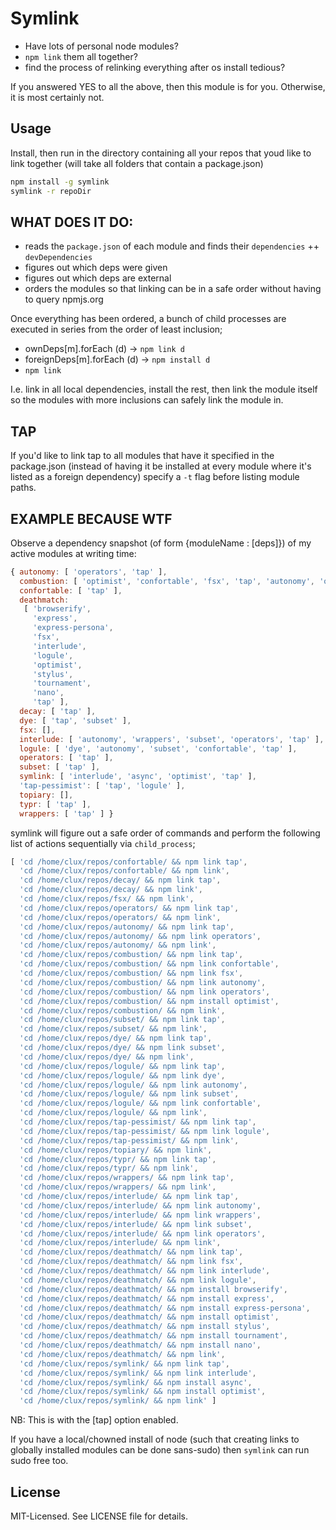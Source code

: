 # Symlink

- Have lots of personal node modules?
- `npm link` them all together?
- find the process of relinking everything after os install tedious?

If you answered YES to all the above, then this module is for you.
Otherwise, it is most certainly not.

## Usage
Install, then run in the directory containing all your repos that youd like to link together (will take all folders that contain a package.json)

```bash
npm install -g symlink
symlink -r repoDir
```

## WHAT DOES IT DO:

- reads the `package.json` of each module and finds their `dependencies` ++ `devDependencies`
- figures out which deps were given
- figures out which deps are external
- orders the modules so that linking can be in a safe order without having to query npmjs.org

Once everything has been ordered, a bunch of child processes are executed in series from the order of least inclusion;

- ownDeps[m].forEach (d) -> `npm link d`
- foreignDeps[m].forEach (d) -> `npm install d`
- `npm link`

I.e. link in all local dependencies, install the rest, then link the module itself so the modules with more inclusions can safely link the module in.

## TAP
If you'd like to link tap to all modules that have it specified in the package.json (instead of having it be installed at every module where it's listed as a foreign dependency) specify a `-t` flag before listing module paths.

## EXAMPLE BECAUSE WTF
Observe a dependency snapshot (of form {moduleName : [deps]}) of my active modules at writing time:

```js
{ autonomy: [ 'operators', 'tap' ],
  combustion: [ 'optimist', 'confortable', 'fsx', 'tap', 'autonomy', 'operators' ],
  confortable: [ 'tap' ],
  deathmatch:
   [ 'browserify',
     'express',
     'express-persona',
     'fsx',
     'interlude',
     'logule',
     'optimist',
     'stylus',
     'tournament',
     'nano',
     'tap' ],
  decay: [ 'tap' ],
  dye: [ 'tap', 'subset' ],
  fsx: [],
  interlude: [ 'autonomy', 'wrappers', 'subset', 'operators', 'tap' ],
  logule: [ 'dye', 'autonomy', 'subset', 'confortable', 'tap' ],
  operators: [ 'tap' ],
  subset: [ 'tap' ],
  symlink: [ 'interlude', 'async', 'optimist', 'tap' ],
  'tap-pessimist': [ 'tap', 'logule' ],
  topiary: [],
  typr: [ 'tap' ],
  wrappers: [ 'tap' ] }
```

symlink will figure out a safe order of commands and perform the following list of actions sequentially via `child_process`;

```js
[ 'cd /home/clux/repos/confortable/ && npm link tap',
  'cd /home/clux/repos/confortable/ && npm link',
  'cd /home/clux/repos/decay/ && npm link tap',
  'cd /home/clux/repos/decay/ && npm link',
  'cd /home/clux/repos/fsx/ && npm link',
  'cd /home/clux/repos/operators/ && npm link tap',
  'cd /home/clux/repos/operators/ && npm link',
  'cd /home/clux/repos/autonomy/ && npm link tap',
  'cd /home/clux/repos/autonomy/ && npm link operators',
  'cd /home/clux/repos/autonomy/ && npm link',
  'cd /home/clux/repos/combustion/ && npm link tap',
  'cd /home/clux/repos/combustion/ && npm link confortable',
  'cd /home/clux/repos/combustion/ && npm link fsx',
  'cd /home/clux/repos/combustion/ && npm link autonomy',
  'cd /home/clux/repos/combustion/ && npm link operators',
  'cd /home/clux/repos/combustion/ && npm install optimist',
  'cd /home/clux/repos/combustion/ && npm link',
  'cd /home/clux/repos/subset/ && npm link tap',
  'cd /home/clux/repos/subset/ && npm link',
  'cd /home/clux/repos/dye/ && npm link tap',
  'cd /home/clux/repos/dye/ && npm link subset',
  'cd /home/clux/repos/dye/ && npm link',
  'cd /home/clux/repos/logule/ && npm link tap',
  'cd /home/clux/repos/logule/ && npm link dye',
  'cd /home/clux/repos/logule/ && npm link autonomy',
  'cd /home/clux/repos/logule/ && npm link subset',
  'cd /home/clux/repos/logule/ && npm link confortable',
  'cd /home/clux/repos/logule/ && npm link',
  'cd /home/clux/repos/tap-pessimist/ && npm link tap',
  'cd /home/clux/repos/tap-pessimist/ && npm link logule',
  'cd /home/clux/repos/tap-pessimist/ && npm link',
  'cd /home/clux/repos/topiary/ && npm link',
  'cd /home/clux/repos/typr/ && npm link tap',
  'cd /home/clux/repos/typr/ && npm link',
  'cd /home/clux/repos/wrappers/ && npm link tap',
  'cd /home/clux/repos/wrappers/ && npm link',
  'cd /home/clux/repos/interlude/ && npm link tap',
  'cd /home/clux/repos/interlude/ && npm link autonomy',
  'cd /home/clux/repos/interlude/ && npm link wrappers',
  'cd /home/clux/repos/interlude/ && npm link subset',
  'cd /home/clux/repos/interlude/ && npm link operators',
  'cd /home/clux/repos/interlude/ && npm link',
  'cd /home/clux/repos/deathmatch/ && npm link tap',
  'cd /home/clux/repos/deathmatch/ && npm link fsx',
  'cd /home/clux/repos/deathmatch/ && npm link interlude',
  'cd /home/clux/repos/deathmatch/ && npm link logule',
  'cd /home/clux/repos/deathmatch/ && npm install browserify',
  'cd /home/clux/repos/deathmatch/ && npm install express',
  'cd /home/clux/repos/deathmatch/ && npm install express-persona',
  'cd /home/clux/repos/deathmatch/ && npm install optimist',
  'cd /home/clux/repos/deathmatch/ && npm install stylus',
  'cd /home/clux/repos/deathmatch/ && npm install tournament',
  'cd /home/clux/repos/deathmatch/ && npm install nano',
  'cd /home/clux/repos/deathmatch/ && npm link',
  'cd /home/clux/repos/symlink/ && npm link tap',
  'cd /home/clux/repos/symlink/ && npm link interlude',
  'cd /home/clux/repos/symlink/ && npm install async',
  'cd /home/clux/repos/symlink/ && npm install optimist',
  'cd /home/clux/repos/symlink/ && npm link' ]
```

NB: This is with the [tap] option enabled.

If you have a local/chowned install of node (such that creating links to globally installed modules can be done sans-sudo) then `symlink` can run sudo free too.

## License
MIT-Licensed. See LICENSE file for details.
